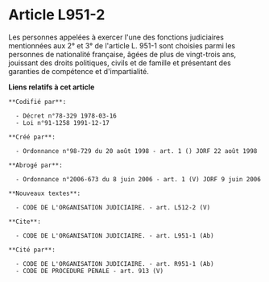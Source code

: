 # Article L951-2

Les personnes appelées à exercer l'une des fonctions judiciaires mentionnées aux 2° et 3° de l'article L. 951-1 sont choisies
parmi les personnes de nationalité française, âgées de plus de vingt-trois ans, jouissant des droits politiques, civils et de
famille et présentant des garanties de compétence et d'impartialité.

**Liens relatifs à cet article**

	**Codifié par**:

	  - Décret n°78-329 1978-03-16
	  - Loi n°91-1258 1991-12-17

	**Créé par**:

	  - Ordonnance n°98-729 du 20 août 1998 - art. 1 () JORF 22 août 1998

	**Abrogé par**:

	  - Ordonnance n°2006-673 du 8 juin 2006 - art. 1 (V) JORF 9 juin 2006

	**Nouveaux textes**:

	  - CODE DE L'ORGANISATION JUDICIAIRE. - art. L512-2 (V)

	**Cite**:

	  - CODE DE L'ORGANISATION JUDICIAIRE. - art. L951-1 (Ab)

	**Cité par**:

	  - CODE DE L'ORGANISATION JUDICIAIRE. - art. R951-1 (Ab)
	  - CODE DE PROCEDURE PENALE - art. 913 (V)
